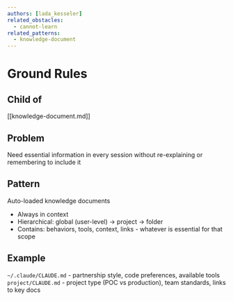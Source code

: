 ```yaml
---
authors: [lada_kesseler]
related_obstacles:
  - cannot-learn
related_patterns:
  - knowledge-document
---
```


# Ground Rules

## Child of
[[knowledge-document.md]]

## Problem
Need essential information in every session without re-explaining or remembering to include it

## Pattern
Auto-loaded knowledge documents
- Always in context
- Hierarchical: global (user-level) → project → folder
- Contains: behaviors, tools, context, links - whatever is essential for that scope

## Example
`~/.claude/CLAUDE.md` - partnership style, code preferences, available tools
`project/CLAUDE.md` - project type (POC vs production), team standards, links to key docs